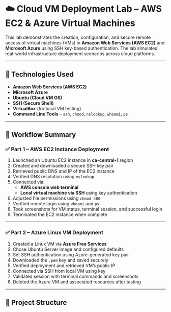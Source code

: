 # ☁️ Cloud VM Deployment Lab – AWS EC2 & Azure Virtual Machines

This lab demonstrates the creation, configuration, and secure remote access of virtual machines (VMs) in **Amazon Web Services (AWS EC2)** and **Microsoft Azure** using SSH key-based authentication. The lab simulates real-world infrastructure deployment scenarios across cloud platforms.

---

## 🧰 Technologies Used

- **Amazon Web Services (AWS EC2)**
- **Microsoft Azure**
- **Ubuntu (Cloud VM OS)**
- **SSH (Secure Shell)**
- **VirtualBox** (for local VM testing)
- **Command Line Tools** – `ssh`, `chmod`, `nslookup`, `whoami`, `ps`

---

## 🔄 Workflow Summary

### ✅ Part 1 – AWS EC2 Instance Deployment

1. Launched an Ubuntu EC2 instance in **ca-central-1** region
2. Created and downloaded a secure SSH key pair
3. Retrieved public DNS and IP of the EC2 instance
4. Verified DNS resolution using `nslookup`
5. Connected via:
   - **AWS console web terminal**
   - **Local virtual machine via SSH** using key authentication
6. Adjusted file permissions using `chmod 400`
7. Verified remote login using `whoami` and `ps`
8. Took screenshots for VM status, terminal session, and successful login
9. Terminated the EC2 instance when complete

---

### ✅ Part 2 – Azure Linux VM Deployment

1. Created a Linux VM via **Azure Free Services**
2. Chose Ubuntu Server image and configured defaults
3. Set SSH authentication using Azure-generated key pair
4. Downloaded the `.pem` key and saved securely
5. Verified deployment and retrieved VM’s public IP
6. Connected via SSH from local VM using key
7. Validated session with terminal commands and screenshots
8. Deleted the Azure VM and associated resources after testing

---

## 📁 Project Structure

